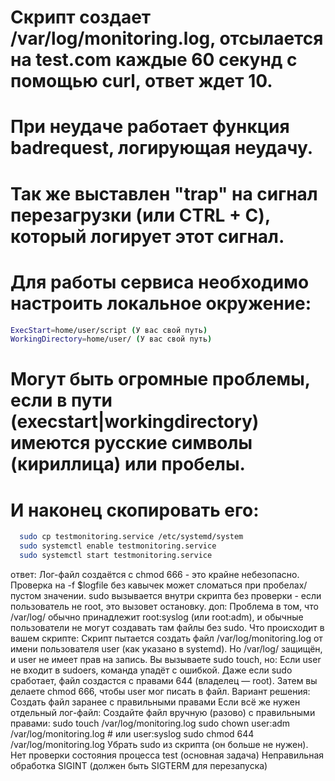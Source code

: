 # Скрипт создает /var/log/monitoring.log, отсылается на test.com каждые 60 секунд с помощью curl, ответ ждет 10.
# При неудаче работает функция badrequest, логирующая неудачу.
# Так же выставлен "trap" на сигнал перезагрузки (или CTRL + C), который логирует этот сигнал.
# Для работы сервиса необходимо настроить локальное окружение:
```bash
ExecStart=home/user/script (У вас свой путь)
WorkingDirectory=home/user/ (У вас свой путь)
```
# Могут быть огромные проблемы, если в пути (execstart|workingdirectory) имеются русские символы (кириллица) или пробелы.
# И наконец скопировать его:
```bash
  sudo cp testmonitoring.service /etc/systemd/system
  sudo systemctl enable testmonitoring.service
  sudo systemctl start testmonitoring.service
```

ответ:
Лог-файл создаётся с chmod 666 - это крайне небезопасно. Проверка на -f $logfile без кавычек может сломаться при пробелах/пустом значении. sudo вызывается внутри скрипта без проверки - если пользователь не root, это вызовет остановку.
доп:
Проблема в том, что /var/log/ обычно принадлежит root:syslog (или root:adm), и обычные пользователи не могут создавать там файлы без sudo.
Что происходит в вашем скрипте:
Скрипт пытается создать файл /var/log/monitoring.log от имени пользователя user (как указано в systemd).
Но /var/log/ защищён, и user не имеет прав на запись.
Вы вызываете sudo touch, но:
Если user не входит в sudoers, команда упадёт с ошибкой.
Даже если sudo сработает, файл создастся с правами 644 (владелец — root).
Затем вы делаете chmod 666, чтобы user мог писать в файл.
Вариант решения:
Создать файл заранее с правильными правами
Если всё же нужен отдельный лог-файл:
Создайте файл вручную (разово) с правильными правами:
sudo touch /var/log/monitoring.log
sudo chown user:adm /var/log/monitoring.log  # или user:syslog
sudo chmod 644 /var/log/monitoring.log
Убрать sudo из скрипта (он больше не нужен).
Нет проверки состояния процесса test (основная задача)
Неправильная обработка SIGINT (должен быть SIGTERM для перезапуска)
